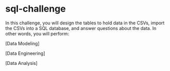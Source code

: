 # sql-challenge

In this challenge, you will design the tables to hold data in the CSVs, import the CSVs into a SQL database, and answer questions about the data. In other words, you will perform:

[Data Modeling]

[Data Engineering]

[Data Analysis]
